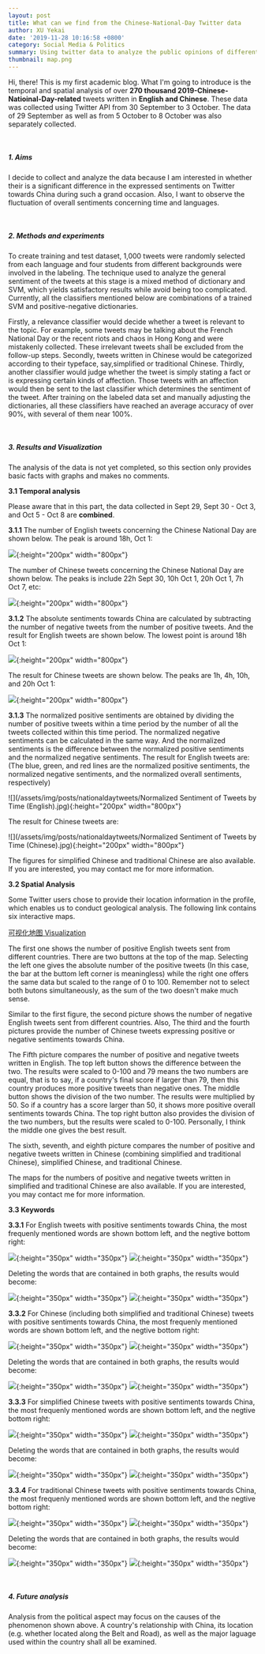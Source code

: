 ```yaml
---
layout: post
title: What can we find from the Chinese-National-Day Twitter data
author: XU Yekai
date: '2019-11-28 10:16:58 +0800'
category: Social Media & Politics
summary: Using twitter data to analyze the public opinions of different countries towards China during the 2019 Chinese National Day.
thumbnail: map.png
---
```


Hi, there! This is my first academic blog. What I'm going to introduce is the temporal and spatial analysis of over **270 thousand 2019-Chinese-Natioinal-Day-related** tweets written in **English and Chinese**. These data was collected using Twitter API from 30 September to 3 October. The data of 29 September as well as from 5 October to 8 October was also separately collected.

<br>

##### 1. Aims
I decide to collect and analyze the data because I am interested in whether their is a significant difference in the expressed sentiments on Twitter towards China during such a grand occasion. Also, I want to observe the fluctuation of overall sentiments concerning time and languages.

<br>

##### 2. Methods and experiments
To create training and test dataset, 1,000 tweets were randomly selected from each language and four students from different backgrounds were involved in the labeling. The technique used to analyze the general sentiment of the tweets at this stage is a mixed method of dictionary and SVM, which yields satisfactory results while avoid being too complicated. Currently, all the classifiers mentioned below are combinations of a trained SVM and positive-negative dictionaries.

Firstly, a relevance classifier would decide whether a tweet is relevant to the topic. For example, some tweets may be talking about the French National Day or the recent riots and chaos in Hong Kong and were mistakenly collected. These irrelevant tweets shall be excluded from the follow-up steps. Secondly, tweets written in Chinese would be categorized according to their typeface, say,simplified or traditional Chinese. Thirdly, another classifier would judge whether the tweet is simply stating a fact or is expressing certain kinds of affection. Those tweets with an affection would then be sent to the last classifier which determines the sentiment of the tweet. After training on the labeled data set and manually adjusting the dictionaries, all these classifiers have reached an average accuracy of over 90%, with several of them near 100%.

<br>

##### 3. Results and Visualization
The analysis of the data is not yet completed, so this section only provides basic facts with graphs and makes no comments.

**3.1 Temporal analysis**

Please aware that in this part, the data collected in Sept 29, Sept 30 - Oct 3, and Oct 5 - Oct 8 are **combined**.

**3.1.1** The number of English tweets concerning the Chinese National Day are shown below. The peak is around 18h, Oct 1:

![](/assets/img/posts/nationaldaytweets/Number_of_Tweets_by_Time_(English).jpg){:height="200px" width="800px"}

The number of Chinese tweets concerning the Chinese National Day are shown below. The peaks is include 22h Sept 30, 10h Oct 1, 20h Oct 1, 7h Oct 7, etc:

![](/assets/img/posts/nationaldaytweets/Number_of_Tweets_by_Time_(Chinese).jpg){:height="200px" width="800px"}

**3.1.2** The absolute sentiments towards China are calculated by subtracting the number of negative tweets from the number of positive tweets. And the result for English tweets are shown below. The lowest point is around 18h Oct 1:

![](/assets/img/posts/nationaldaytweets/Sentiment_of_Tweets_by_Time_(English).jpg){:height="200px" width="800px"}

The result for Chinese tweets are shown below. The peaks are 1h, 4h, 10h, and 20h Oct 1:

![](/assets/img/posts/nationaldaytweets/Sentiment_of_Tweets_by_Time_(Chinese).jpg){:height="200px" width="800px"}

**3.1.3** The normalized positive sentiments are obtained by dividing the number of positive tweets within a time period by the number of all the tweets collected within this time period. The normalized negative sentiments can be calculated in the same way. And the normalized sentiments is the difference between the normalized positive sentiments and the normalized negative sentiments. The result for English tweets are: (The blue, green, and red lines are the normalized positive sentiments, the normalized negative sentiments, and the normalized overall sentiments, respectively)

![](/assets/img/posts/nationaldaytweets/Normalized Sentiment of Tweets by Time (English).jpg){:height="200px" width="800px"}

The result for Chinese tweets are:

![](/assets/img/posts/nationaldaytweets/Normalized Sentiment of Tweets by Time (Chinese).jpg){:height="200px" width="800px"}

The figures for simplified Chinese and traditional Chinese are also available. If you are interested, you may contact me for more information.

**3.2 Spatial Analysis**

Some Twitter users chose to provide their location information in the profile, which enables us to conduct geological analysis. The following link contains six interactive maps. 

<a href="https://jaimelavie.github.io/National_Day_Public_Opinion_Mining/"> 可视化地图 Visualization </a>

The first one shows the number of positive English tweets sent from different countries. There are two buttons at the top of the map. Selecting the left one gives the absolute number of the positive tweets (In this case, the bar at the buttom left corner is meaningless) while the right one offers the same data but scaled to the range of 0 to 100. Remember not to select both butons simultaneously, as the sum of the two doesn't make much sense. 

Similar to the first figure, the second picture shows the number of negative English tweets sent from different countries. Also, The third and the fourth pictures provide the number of Chinese tweets expressing positive or negative sentiments towards China.

The Fifth picture compares the number of positive and negative tweets written in English. The top left button shows the difference between the two. The results were scaled to 0-100 and 79 means the two numbers are equal, that is to say, if a country's final score if larger than 79, then this country produces more positive tweets than negative ones. The middle button shows the division of the two number. The results were multiplied by 50. So if a country has a score larger than 50, it shows more positive overall sentiments towards China. The top right button also provides the division of the two numbers, but the results were scaled to 0-100. Personally, I think the middle one gives the best result.

The sixth, seventh, and eighth picture compares the number of positive and negative tweets written in Chinese (combining simplified and traditional Chinese), simplified Chinese, and traditional Chinese.

The maps for the numbers of positive and negative tweets written in simplified and traditional Chinese are also available. If you are interested, you may contact me for more information.

**3.3 Keywords**

**3.3.1** For English tweets with positive sentiments towards China, the most frequenly mentioned words are shown bottom left, and the negtive bottom right:

![](/assets/img/posts/nationaldaytweets/tweets_pos_en.png){:height="350px" width="350px"} ![](/assets/img/posts/nationaldaytweets/tweets_neg_en.png){:height="350px" width="350px"}

Deleting the words that are contained in both graphs, the results would become:

![](/assets/img/posts/nationaldaytweets/tweets_pos_delcom_en.png){:height="350px" width="350px"} ![](/assets/img/posts/nationaldaytweets/tweets_neg_delcom_en.png){:height="350px" width="350px"}


**3.3.2** For Chinese (including both simplified and traditional Chinese) tweets with positive sentiments towards China, the most frequenly mentioned words are shown bottom left, and the negtive bottom right:

![](/assets/img/posts/nationaldaytweets/tweets_pos_zh.png){:height="350px" width="350px"} ![](/assets/img/posts/nationaldaytweets/tweets_neg_zh.png){:height="350px" width="350px"}

Deleting the words that are contained in both graphs, the results would become:

![](/assets/img/posts/nationaldaytweets/tweets_pos_delcom_zh.png){:height="350px" width="350px"} ![](/assets/img/posts/nationaldaytweets/tweets_neg_delcom_zh.png){:height="350px" width="350px"}


**3.3.3** For simplified Chinese tweets with positive sentiments towards China, the most frequenly mentioned words are shown bottom left, and the negtive bottom right:

![](/assets/img/posts/nationaldaytweets/tweets_pos_zhs.png){:height="350px" width="350px"} ![](/assets/img/posts/nationaldaytweets/tweets_neg_zhs.png){:height="350px" width="350px"}

Deleting the words that are contained in both graphs, the results would become:

![](/assets/img/posts/nationaldaytweets/tweets_pos_delcom_zhs.png){:height="350px" width="350px"} ![](/assets/img/posts/nationaldaytweets/tweets_neg_delcom_zhs.png){:height="350px" width="350px"}


**3.3.4** For traditional Chinese tweets with positive sentiments towards China, the most frequenly mentioned words are shown bottom left, and the negtive bottom right:

![](/assets/img/posts/nationaldaytweets/tweets_pos_zht.png){:height="350px" width="350px"} ![](/assets/img/posts/nationaldaytweets/tweets_neg_zht.png){:height="350px" width="350px"}

Deleting the words that are contained in both graphs, the results would become:

![](/assets/img/posts/nationaldaytweets/tweets_pos_delcom_zht.png){:height="350px" width="350px"} ![](/assets/img/posts/nationaldaytweets/tweets_neg_delcom_zht.png){:height="350px" width="350px"}

<br>

##### 4. Future analysis
Analysis from the political aspect may focus on the causes of the phenomenon shown above. A country's relationship with China, its location (e.g. whether located along the Belt and Road), as well as the major laguage used within the country shall all be examined.